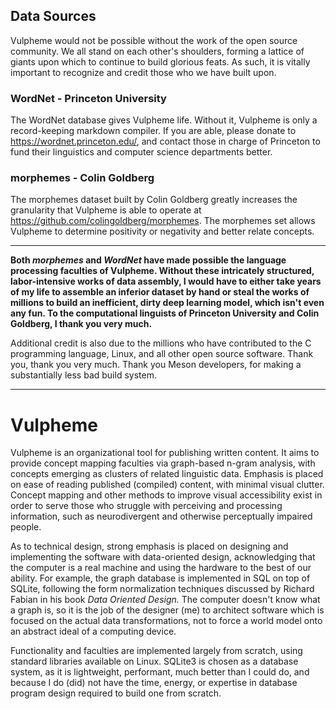 ## Data Sources
Vulpheme would not be possible without the work of the open source community. We all stand on each other's shoulders, forming a lattice of giants upon which to continue to build glorious feats. As such, it is vitally important to recognize and credit those who we have built upon.
### WordNet - Princeton University
The WordNet database gives Vulpheme life. Without it, Vulpheme is only a record-keeping markdown compiler. If you are able, please donate to https://wordnet.princeton.edu/, and contact those in charge of Princeton to fund their linguistics and computer science departments better.
### morphemes - Colin Goldberg
The morphemes dataset built by Colin Goldberg greatly increases the granularity that Vulpheme is able to operate at https://github.com/colingoldberg/morphemes. The morphemes set allows Vulpheme to determine positivity or negativity and better relate concepts.

---

**Both *morphemes* and *WordNet* have made possible the language processing faculties of Vulpheme. Without these intricately structured, labor-intensive works of data assembly, I would have to either take years of my life to assemble an inferior dataset by hand or steal the works of millions to build an inefficient, dirty deep learning model, which isn't even any fun. To the computational linguists of Princeton University and Colin Goldberg, I thank you very much.**

Additional credit is also due to the millions who have contributed to the C programming language, Linux, and all other open source software. Thank you, thank you very much. Thank you Meson developers, for making a substantially less bad build system.

---
# Vulpheme
Vulpheme is an organizational tool for publishing written content. It aims to provide concept mapping faculties via graph-based n-gram analysis, with concepts emerging as clusters of related linguistic data. Emphasis is placed on ease of reading published (compiled) content, with minimal visual clutter. Concept mapping and other methods to improve visual accessibility exist in order to serve those who struggle with perceiving and processing information, such as neurodivergent and otherwise perceptually impaired people.

As to technical design, strong emphasis is placed on designing and implementing the software with data-oriented design, acknowledging that the computer is a real machine and using the hardware to the best of our ability. For example, the graph database is implemented in SQL on top of SQLite, following the form normalization techniques discussed by Richard Fabian in his book *Data Oriented Design.* The computer doesn't know what a graph is, so it is the job of the designer (me) to architect software which is focused on the actual data transformations, not to force a world model onto an abstract ideal of a computing device.

Functionality and faculties are implemented largely from scratch, using standard libraries available on Linux. SQLite3 is chosen as a database system, as it is lightweight, performant, much better than I could do, and because I do (did) not have the time, energy, or expertise in database program design required to build one from scratch.
